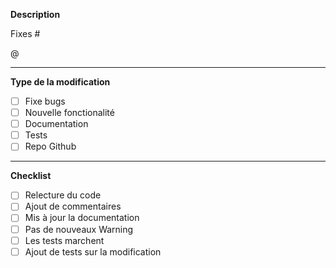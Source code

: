 **Description**



Fixes #

@

---

**Type de la modification**

- [ ] Fixe bugs
- [ ] Nouvelle fonctionalité
- [ ] Documentation
- [ ] Tests
- [ ] Repo Github

---

**Checklist**

- [ ] Relecture du code
- [ ] Ajout de commentaires
- [ ] Mis à jour la documentation
- [ ] Pas de nouveaux Warning
- [ ] Les tests marchent
- [ ] Ajout de tests sur la modification
